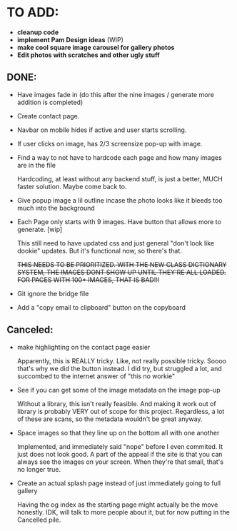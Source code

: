 # TO ADD:
- **cleanup code**
- **implement Pam Design ideas** (WIP)
- **make cool square image carousel for gallery photos**
- **Edit photos with scratches and other ugly stuff**




## DONE:
- Have images fade in (do this after the nine images / generate more addition is completed)
- Create contact page.
- Navbar on mobile hides if active and user starts scrolling.
- If user clicks on image, has 2/3 screensize pop-up with image.
- Find a way to not have to hardcode each page and how many images are in the file

    Hardcoding, at least without any backend stuff, is just a better, MUCH faster solution. Maybe come back to.
  
- Give popup image a lil outline incase the photo looks like it bleeds too much into the background

- Each Page only starts with 9 images. Have button that allows more to generate. [wip]

    This still need to have updated css and just general "don't look like dookie" updates. But it's functional now, so there's that.

  ~~THIS NEEDS TO BE PRIORITIZED. WITH THE NEW CLASS DICTIONARY SYSTEM, THE IMAGES DONT SHOW UP UNTIL THEY'RE ALL LOADED. FOR PAGES WITH 100+ IMAGES, THAT IS BAD!!!~~

- Git ignore the bridge file
- Add a "copy email to clipboard" button on the copyboard
   
## Canceled:
- make highlighting on the contact page easier

  Apparently, this is REALLY tricky. Like, not really possible tricky. Soooo that's why we did the button instead. I did try, but struggled a lot, and succombed to the internet answer of "this no workie"
- See if you can get some of the image metadata on the image pop-up

  Without a library, this isn't really feasible. And making it work out of library is probably VERY out of scope for this project. Regardless, a lot of these are scans, so the metadata wouldn't be great anyway.
- Space images so that they line up on the bottom all with one another

  Implemented, and immediately said "nope" before I even commited. It just does not look good. A part of the appeal if the site is that you can always see the images on your screen. When they're that small, that's no longer true.
- Create an actual splash page instead of just immediately going to full gallery

  Having the og index as the starting page might actually be the move honestly. IDK, will talk to more people about it, but for now putting in the Cancelled pile.
